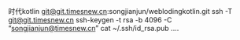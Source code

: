 时代kotlin
git@git.timesnew.cn:songjianjun/weblodingkotlin.git
ssh -T git@git.timesnew.cn
ssh-keygen -t rsa -b 4096 -C “songjianjun@timesnew.cn”
cat ~/.ssh/id_rsa.pub
....

